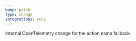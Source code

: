 ```yaml
---
bump: patch
type: change
integrations: ruby
---
```


Internal OpenTelemetry change for the action name fallback.
